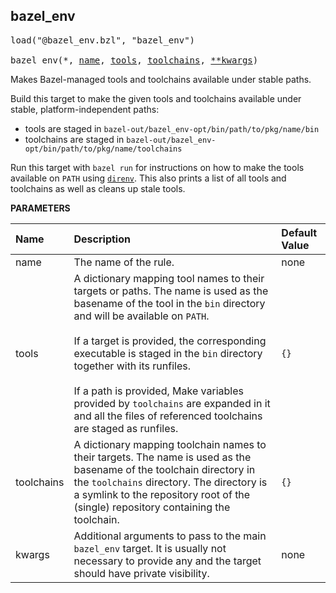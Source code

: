 <!-- Generated with Stardoc: http://skydoc.bazel.build -->



<a id="bazel_env"></a>

## bazel_env

<pre>
load("@bazel_env.bzl", "bazel_env")

bazel_env(*, <a href="#bazel_env-name">name</a>, <a href="#bazel_env-tools">tools</a>, <a href="#bazel_env-toolchains">toolchains</a>, <a href="#bazel_env-kwargs">**kwargs</a>)
</pre>

Makes Bazel-managed tools and toolchains available under stable paths.

Build this target to make the given tools and toolchains available under stable,
platform-independent paths:

* tools are staged in `bazel-out/bazel_env-opt/bin/path/to/pkg/name/bin`
* toolchains are staged in `bazel-out/bazel_env-opt/bin/path/to/pkg/name/toolchains`

Run this target with `bazel run` for instructions on how to make the tools available on `PATH`
using [`direnv`](https://direnv.net/). This also prints a list of all tools and toolchains as
well as cleans up stale tools.


**PARAMETERS**


| Name  | Description | Default Value |
| :------------- | :------------- | :------------- |
| <a id="bazel_env-name"></a>name |  The name of the rule.   |  none |
| <a id="bazel_env-tools"></a>tools |  A dictionary mapping tool names to their targets or paths. The name is used as the basename of the tool in the `bin` directory and will be available on `PATH`.<br><br>If a target is provided, the corresponding executable is staged in the `bin` directory together with its runfiles.<br><br>If a path is provided, Make variables provided by `toolchains` are expanded in it and all the files of referenced toolchains are staged as runfiles.   |  `{}` |
| <a id="bazel_env-toolchains"></a>toolchains |  A dictionary mapping toolchain names to their targets. The name is used as the basename of the toolchain directory in the `toolchains` directory. The directory is a symlink to the repository root of the (single) repository containing the toolchain.   |  `{}` |
| <a id="bazel_env-kwargs"></a>kwargs |  Additional arguments to pass to the main `bazel_env` target. It is usually not necessary to provide any and the target should have private visibility.   |  none |


